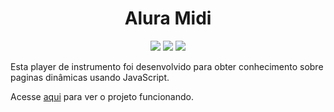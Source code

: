 ﻿ <div align="center">
    <h1>Alura Midi</h1>
    <img src="https://img.shields.io/badge/HTML5-E34F26?style=for-the-badge&logo=html5&logoColor=white">
    <img src="https://img.shields.io/badge/CSS3-1572B6?style=for-the-badge&logo=css3&logoColor=white">
    <img src="https://img.shields.io/badge/JavaScript-F7DF1E?style=for-the-badge&logo=javascript&logoColor=black">
  </div>
  
  Esta player de instrumento foi desenvolvido para obter conhecimento sobre paginas dinâmicas usando JavaScript.

  Acesse [aqui](https://velofuri.github.io/aluramidi/) para ver o projeto funcionando.
